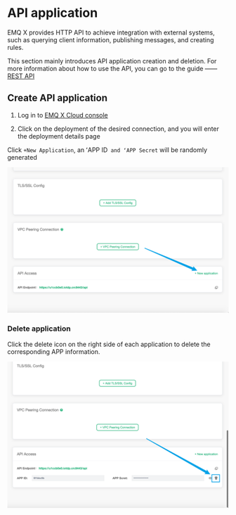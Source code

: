 # API application

EMQ X provides HTTP API to achieve integration with external systems, such as querying client information, publishing messages, and creating rules.

This section mainly introduces API application creation and deletion. For more information about how to use the API, you can go to the guide —— [REST API](../api.md)

## Create API application

1. Log in to [EMQ X Cloud console](https://cloud.emqx.io/console/)

2. Click on the deployment of the desired connection, and you will enter the deployment details page

Click `+New Application`, an ʻAPP ID` and ʻAPP Secret` will be randomly generated

![添加应用](./_assets/app_add.png)

### Delete application

Click the delete icon on the right side of each application to delete the corresponding APP information.

![删除应用](./_assets/app_del.png)
